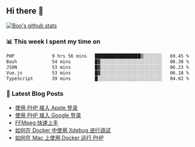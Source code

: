 ## Hi there 👋

[![Boo's github stats](https://github-readme-stats.vercel.app/api?username=0xAiKang)](https://github.com/anuraghazra/github-readme-stats)

<!-- [![Most Used Langs](https://github-readme-stats.vercel.app/api/top-langs/?username=0xAiKang)](https://github.com/anuraghazra/github-readme-stats) -->

### 📊 This week I spent my time on
<!--START_SECTION:waka-->

```txt
PHP              9 hrs 56 mins   █████████████████▒░░░░░░░   69.45 %
Bash             54 mins         █▓░░░░░░░░░░░░░░░░░░░░░░░   06.30 %
JSON             53 mins         █▓░░░░░░░░░░░░░░░░░░░░░░░   06.23 %
Vue.js           53 mins         █▓░░░░░░░░░░░░░░░░░░░░░░░   06.18 %
TypeScript       39 mins         █░░░░░░░░░░░░░░░░░░░░░░░░   04.62 %
```

<!--END_SECTION:waka-->

### 📕 Latest Blog Posts
<!-- BLOG-POST-LIST:START -->
- [使用 PHP 接入 Apple 登录](https://www.0x2beace.com/sign-in-with-apple/)
- [使用 PHP 接入 Google 登录](https://www.0x2beace.com/sign-in-with-google/)
- [FFMpeg 快速上手](https://www.0x2beace.com/ffmpeg-quick-start/)
- [如何在 Docker 中使用 Xdebug 进行调试](https://www.0x2beace.com/how-to-debug-with-xdebug-in-docker/)
- [如何在 Mac 上使用 Docker 运行 PHP](https://www.0x2beace.com/how-to-run-php-with-docker-on-mac/)
<!-- BLOG-POST-LIST:END -->


